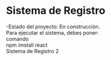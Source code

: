 <h1>Sistema de Registro</h1>
-Estado del proyecto: En construcción.
<br>
Para ejecutar el sistema, debes poner:

<br>
comando
<br>
npm imstall react
<br>
Sistema de Registro 2
